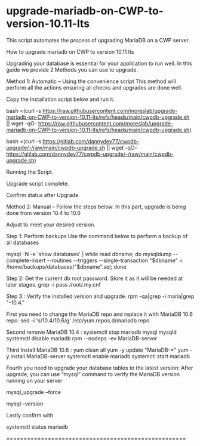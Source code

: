 # upgrade-mariadb-on-CWP-to-version-10.11-lts
This script automates the process of upgrading MariaDB on a CWP server.

How to upgrade mariadb on CWP to version 10.11 lts

Upgrading your database is essential for your application to run well. In this guide we provide 2 Methods you can use to upgrade.

Method 1: Automatic – Using the convenience script
This method will perform all the actions ensuring all checks and upgrades are done well.

Copy the Installation script below and run it.

bash <(curl -s https://raw.githubusercontent.com/moreslab/upgrade-mariadb-on-CWP-to-version-10.11-lts/refs/heads/main/cwpdb-upgrade.sh || wget -qO- https://raw.githubusercontent.com/moreslab/upgrade-mariadb-on-CWP-to-version-10.11-lts/refs/heads/main/cwpdb-upgrade.sh)

bash <(curl -s https://gitlab.com/dannydev77/cwpdb-upgrade/-/raw/main/cwpdb-upgrade.sh || wget -qO- https://gitlab.com/dannydev77/cwpdb-upgrade/-/raw/main/cwpdb-upgrade.sh)

Running the Script.

Upgrade script complete.

Confirm status after Upgrade.

Method 2: Manual – Follow the steps below.
In this part, upgrade is being done from version 10.4 to 10.6

Adjust to meet your desired version.

Step 1: Perform backups
Use the command below to perform a backup of all databases

mysql -N -e 'show databases' | while read dbname; do mysqldump --complete-insert --routines --triggers --single-transaction "$dbname" > /home/backups/databases/"$dbname".sql; done

Step 2: Get the current db root password. Store it as it will be needed at later stages.
grep -i pass /root/.my.cnf

Step 3 : Verify the installed version and upgrade.
rpm -qa|grep -i maria|grep "-10.4."

First you need to change the MariaDB repo and replace it with MariaDB 10.6 repo:
sed -i 's/10.4/10.6/g' /etc/yum.repos.d/mariadb.repo

Second remove MariaDB 10.4 :
systemctl stop mariadb mysql mysqld
systemctl disable mariadb
rpm --nodeps -ev MariaDB-server

Third Install MariaDB 10.6 :
yum clean all
yum -y update "MariaDB-*"
yum -y install MariaDB-server
systemctl enable mariadb
systemctl start mariadb

Fourth you need to upgrade your database tables to the latest version:
After upgrade, you can use “mysql” command to verify the MariaDB version running on your server

mysql_upgrade –force

mysql –version

Lastly confirm with

systemctl status mariadb

====================================================
